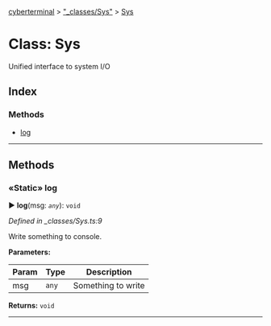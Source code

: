 [cyberterminal](../README.md) > ["_classes/Sys"](../modules/__classes_sys_.md) > [Sys](../classes/__classes_sys_.sys.md)



# Class: Sys


Unified interface to system I/O

## Index

### Methods

* [log](__classes_sys_.sys.md#log)



---
## Methods
<a id="log"></a>

### «Static» log

► **log**(msg: *`any`*): `void`



*Defined in _classes/Sys.ts:9*



Write something to console.


**Parameters:**

| Param | Type | Description |
| ------ | ------ | ------ |
| msg | `any`   |  Something to write |





**Returns:** `void`





___


